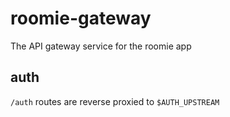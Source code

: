 # roomie-gateway
The API gateway service for the roomie app

## auth
`/auth` routes are reverse proxied to `$AUTH_UPSTREAM`